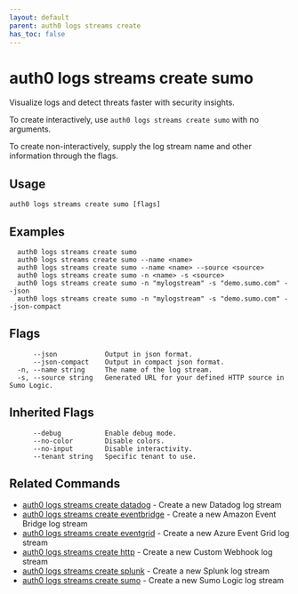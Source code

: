 ```yaml
---
layout: default
parent: auth0 logs streams create
has_toc: false
---
```

# auth0 logs streams create sumo

Visualize logs and detect threats faster with security insights.

To create interactively, use `auth0 logs streams create sumo` with no arguments.

To create non-interactively, supply the log stream name and other information through the flags.

## Usage
```
auth0 logs streams create sumo [flags]
```

## Examples

```
  auth0 logs streams create sumo
  auth0 logs streams create sumo --name <name>
  auth0 logs streams create sumo --name <name> --source <source>
  auth0 logs streams create sumo -n <name> -s <source>
  auth0 logs streams create sumo -n "mylogstream" -s "demo.sumo.com" --json
  auth0 logs streams create sumo -n "mylogstream" -s "demo.sumo.com" --json-compact
```


## Flags

```
      --json            Output in json format.
      --json-compact    Output in compact json format.
  -n, --name string     The name of the log stream.
  -s, --source string   Generated URL for your defined HTTP source in Sumo Logic.
```


## Inherited Flags

```
      --debug           Enable debug mode.
      --no-color        Disable colors.
      --no-input        Disable interactivity.
      --tenant string   Specific tenant to use.
```


## Related Commands

- [auth0 logs streams create datadog](auth0_logs_streams_create_datadog.md) - Create a new Datadog log stream
- [auth0 logs streams create eventbridge](auth0_logs_streams_create_eventbridge.md) - Create a new Amazon Event Bridge log stream
- [auth0 logs streams create eventgrid](auth0_logs_streams_create_eventgrid.md) - Create a new Azure Event Grid log stream
- [auth0 logs streams create http](auth0_logs_streams_create_http.md) - Create a new Custom Webhook log stream
- [auth0 logs streams create splunk](auth0_logs_streams_create_splunk.md) - Create a new Splunk log stream
- [auth0 logs streams create sumo](auth0_logs_streams_create_sumo.md) - Create a new Sumo Logic log stream



